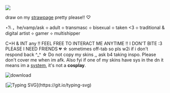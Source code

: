 ![](https://komarev.com/ghpvc/?username=ghostlyvamps&color=503d7a&style=plastic&label=PROFILE+VISITS) 



 draw on my [strawpage](https://simp4thad.straw.page) pretty please!! ♡

⋆𐙚 ₊‎ ‎  he/vamp/ask ⟡ adult ⟡ transmasc ⟡ bisexual ⟡ taken <3 ⟡ traditional & digital artist ⟡ gamer ⟡ multishipper 

C+H & INT any !! FEEL FREE TO INTERACT ME ANYTIME !! I DON'T BITE :3 PLEASE I NEED FRIENDS 💔 ☆ sometimes off-tab so pls w2i if i don't respond back ^_^ ☆ Do not copy my skins ,, ask b4 taking inspo. Please don't cover me when im afk. Also fyi if one of my skins have sys in the dn it means im a [system](https://neurodiversity.fandom.com/wiki/System#:~:text=There%20are%20multiple%20different%20types,are%20Singlets%2FSingletons%2FMonominds.), it's not a **cosplay**.

![download](https://github.com/user-attachments/assets/145e5740-a8b0-4f6c-a754-c85520df82a1)

[![Typing SVG](https://readme-typing-svg.demolab.com?font=Fira+Code&pause=1000&color=47E1F7&width=435&lines=JOJO%2C+THIS+IS+THE+LAST+OF+MY+HAMOOON!;TAKE+IT+FROM+MEEEEEE!)](https://git.io/typing-svg)
